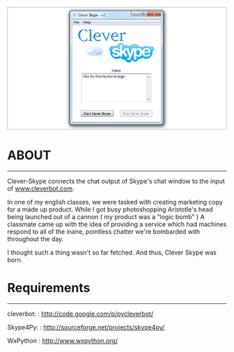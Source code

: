 <p align="center">
	<img src="https://github.com/Audionautics/Clever-Skype/raw/master/doc_images/Clever_skype.PNG?raw=true")/>
</p>

ABOUT
=====
----------------------------
Clever-Skype connects the chat output of Skype's chat window to the input of www.cleverbot.com.

In one of my english classes, we were tasked with creating marketing copy for a made up product. 
While I got busy photoshopping Aristotle's head being launched out of a cannon ( my product was a 
"logic bomb" ) A classmate came up with the idea of providing a service which had machines respond 
to all of the inane, pointless chatter we're bombarded with throughout the day. 

I thought such a thing wasn't so far fetched. And thus, Clever Skype was born. 


Requirements
============
---------------------------------
cleverbot:
: http://code.google.com/p/pycleverbot/ 

Skype4Py:
: http://sourceforge.net/projects/skype4py/

WxPython
: http://www.wxpython.org/









